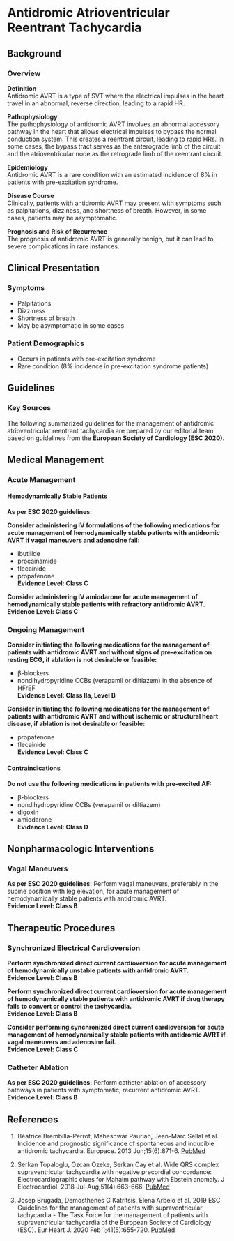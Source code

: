# Antidromic Atrioventricular Reentrant Tachycardia


## Background

### Overview

**Definition**  
Antidromic AVRT is a type of SVT where the electrical impulses in the heart travel in an abnormal, reverse direction, leading to a rapid HR.

**Pathophysiology**  
The pathophysiology of antidromic AVRT involves an abnormal accessory pathway in the heart that allows electrical impulses to bypass the normal conduction system. This creates a reentrant circuit, leading to rapid HRs. In some cases, the bypass tract serves as the anterograde limb of the circuit and the atrioventricular node as the retrograde limb of the reentrant circuit.

**Epidemiology**  
Antidromic AVRT is a rare condition with an estimated incidence of 8% in patients with pre-excitation syndrome.

**Disease Course**  
Clinically, patients with antidromic AVRT may present with symptoms such as palpitations, dizziness, and shortness of breath. However, in some cases, patients may be asymptomatic.

**Prognosis and Risk of Recurrence**  
The prognosis of antidromic AVRT is generally benign, but it can lead to severe complications in rare instances.

## Clinical Presentation

### Symptoms
- Palpitations
- Dizziness  
- Shortness of breath
- May be asymptomatic in some cases

### Patient Demographics
- Occurs in patients with pre-excitation syndrome
- Rare condition (8% incidence in pre-excitation syndrome patients)

## Guidelines

### Key Sources
The following summarized guidelines for the management of antidromic atrioventricular reentrant tachycardia are prepared by our editorial team based on guidelines from the **European Society of Cardiology (ESC 2020)**.

## Medical Management

### Acute Management

#### Hemodynamically Stable Patients
**As per ESC 2020 guidelines:**

**Consider administering IV formulations of the following medications for acute management of hemodynamically stable patients with antidromic AVRT if vagal maneuvers and adenosine fail:**
- ibutilide
- procainamide  
- flecainide
- propafenone  
**Evidence Level: Class C**

**Consider administering IV amiodarone for acute management of hemodynamically stable patients with refractory antidromic AVRT.**  
**Evidence Level: Class C**

### Ongoing Management

**Consider initiating the following medications for the management of patients with antidromic AVRT and without signs of pre-excitation on resting ECG, if ablation is not desirable or feasible:**
- β-blockers
- nondihydropyridine CCBs (verapamil or diltiazem) in the absence of HFrEF  
**Evidence Level: Class IIa, Level B**

**Consider initiating the following medications for the management of patients with antidromic AVRT and without ischemic or structural heart disease, if ablation is not desirable or feasible:**
- propafenone
- flecainide  
**Evidence Level: Class C**

#### Contraindications

**Do not use the following medications in patients with pre-excited AF:**
- β-blockers
- nondihydropyridine CCBs (verapamil or diltiazem)
- digoxin
- amiodarone  
**Evidence Level: Class D**

## Nonpharmacologic Interventions

### Vagal Maneuvers
**As per ESC 2020 guidelines:** Perform vagal maneuvers, preferably in the supine position with leg elevation, for acute management of hemodynamically stable patients with antidromic AVRT.  
**Evidence Level: Class B**

## Therapeutic Procedures

### Synchronized Electrical Cardioversion

**Perform synchronized direct current cardioversion for acute management of hemodynamically unstable patients with antidromic AVRT.**  
**Evidence Level: Class B**

**Perform synchronized direct current cardioversion for acute management of hemodynamically stable patients with antidromic AVRT if drug therapy fails to convert or control the tachycardia.**  
**Evidence Level: Class B**

**Consider performing synchronized direct current cardioversion for acute management of hemodynamically stable patients with antidromic AVRT if vagal maneuvers and adenosine fail.**  
**Evidence Level: Class C**

### Catheter Ablation
**As per ESC 2020 guidelines:** Perform catheter ablation of accessory pathways in patients with symptomatic, recurrent antidromic AVRT.  
**Evidence Level: Class B**

## References

1. Béatrice Brembilla-Perrot, Maheshwar Pauriah, Jean-Marc Sellal et al. Incidence and prognostic significance of spontaneous and inducible antidromic tachycardia. Europace. 2013 Jun;15(6):871-6. [PubMed](https://pubmed.ncbi.nlm.nih.gov/23148120/)

2. Serkan Topaloglu, Ozcan Ozeke, Serkan Cay et al. Wide QRS complex supraventricular tachycardia with negative precordial concordance: Electrocardiographic clues for Mahaim pathway with Ebstein anomaly. J Electrocardiol. 2018 Jul-Aug;51(4):663-666. [PubMed](https://pubmed.ncbi.nlm.nih.gov/29997008/)

3. Josep Brugada, Demosthenes G Katritsis, Elena Arbelo et al. 2019 ESC Guidelines for the management of patients with supraventricular tachycardia - The Task Force for the management of patients with supraventricular tachycardia of the European Society of Cardiology (ESC). Eur Heart J. 2020 Feb 1;41(5):655-720. [PubMed](https://pubmed.ncbi.nlm.nih.gov/31504425/) 